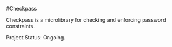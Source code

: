 #Checkpass

Checkpass is a microlibrary for checking and enforcing password constraints.

Project Status: Ongoing.
